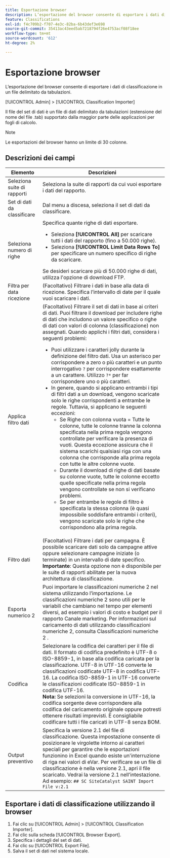 ```yaml
---
title: Esportazione browser
description: L’esportazione del browser consente di esportare i dati di classificazione in un file delimitato da tabulazioni.
feature: Classifications
exl-id: f4c709b2-f707-4e3c-82ba-6b43def3e698
source-git-commit: 35413ac43eed5ab7218794f26e4753acf08f18ee
workflow-type: tm+mt
source-wordcount: '612'
ht-degree: 2%

---
```


# Esportazione browser

L’esportazione del browser consente di esportare i dati di classificazione in un file delimitato da tabulazioni.

[!UICONTROL Admin] > [!UICONTROL Classification Importer]

Il file del set di dati è un file di dati delimitato da tabulazioni (estensione del nome del file .tab) supportato dalla maggior parte delle applicazioni per fogli di calcolo.

>[!NOTE]
>Le esportazioni del browser hanno un limite di 30 colonne.

## Descrizioni dei campi

| Elemento | Descrizioni |
| --- | --- |
| Seleziona suite di rapporti | Seleziona la suite di rapporti da cui vuoi esportare i dati del rapporto. |
| Set di dati da classificare | Dal menu a discesa, seleziona il set di dati da classificare. |
| Seleziona numero di righe | Specifica quante righe di dati esportare.<ul><li>Seleziona **[!UICONTROL All]** per scaricare tutti i dati del rapporto (fino a 50.000 righe).</li><li>Seleziona **[!UICONTROL Limit Data Rows To]** per specificare un numero specifico di righe da scaricare.</li></ul>Se desideri scaricare più di 50.000 righe di dati, utilizza l&#39;opzione di download FTP. |
| Filtra per data ricezione | (Facoltativo) Filtrare i dati in base alla data di ricezione. Specifica l’intervallo di date per il quale vuoi scaricare i dati. |
| Applica filtro dati | (Facoltativo) Filtrare il set di dati in base ai criteri di dati. Puoi filtrare il download per includere righe di dati che includono un valore specifico o righe di dati con valori di colonna (classificazione) non assegnati. Quando applichi i filtri dati, considera i seguenti problemi:<ul><li>Puoi utilizzare i caratteri jolly durante la definizione del filtro dati. Usa un asterisco per corrispondere a zero o più caratteri e un punto interrogativo `?` per corrispondere esattamente a un carattere. Utilizzo `?*` per far corrispondere uno o più caratteri.</li><li>In genere, quando si applicano entrambi i tipi di filtri dati a un download, vengono scaricate solo le righe corrispondenti a entrambe le regole. Tuttavia, si applicano le seguenti eccezioni:<ul><li>Se Righe con colonna vuota = Tutte le colonne, tutte le colonne tranne la colonna specificata nella prima regola vengono controllate per verificare la presenza di vuoti. Questa eccezione assicura che il sistema scarichi qualsiasi riga con una colonna che corrisponde alla prima regola con tutte le altre colonne vuote.</li><li>Durante il download di righe di dati basate su colonne vuote, tutte le colonne eccetto quelle specificate nella prima regola vengono controllate se non si verificano problemi.</li><li>Se per entrambe le regole di filtro è specificata la stessa colonna (è quasi impossibile soddisfare entrambi i criteri), vengono scaricate solo le righe che corrispondono alla prima regola.</li></ul></ul> |
| Filtro dati | (Facoltativo) Filtrare i dati per campagna. È possibile scaricare dati solo da campagne attive oppure selezionare campagne iniziate (o terminate) in un intervallo di date specifico.<br>**Importante**: Questa opzione non è disponibile per le suite di rapporti abilitate per la nuova architettura di classificazione. |
| Esporta numerico 2 | Puoi importare le classificazioni numeriche 2 nel sistema utilizzando l’importazione. Le classificazioni numeriche 2 sono utili per le variabili che cambiano nel tempo per elementi diversi, ad esempio i valori di costo e budget per il rapporto Canale marketing. Per informazioni sul caricamento di dati utilizzando classificazioni numeriche 2, consulta Classificazioni numeriche 2 . |
| Codifica | Selezionare la codifica dei caratteri per il file di dati. Il formato di codifica predefinito è UTF-8 o ISO-8859-1, in base alla codifica caricata per la classificazione. UTF-8 in UTF-16 converte le classificazioni codificate UTF-8 in codifica UTF-16. La codifica ISO-8859-1 in UTF-16 converte le classificazioni codificate ISO-8859-1 in codifica UTF-16.<br>**Nota:** Se selezioni la conversione in UTF-16, la codifica sorgente deve corrispondere alla codifica del caricamento originale oppure potresti ottenere risultati imprevisti. È consigliabile codificare tutti i file caricati in UTF-8 senza BOM. |
| Output preventivo | Specifica la versione 2.1 del file di classificazione. Questa impostazione consente di posizionare le virgolette intorno ai caratteri speciali per garantire che le esportazioni funzionino in Excel quando esiste un&#39;interruzione di riga nei valori di eVar. Per verificare se un file di classificazione è nella versione 2.1, apri il file scaricato. Vedrai la versione 2.1 nell’intestazione. Ad esempio: `## SC SiteCatalyst SAINT Import File v:2.1` |

## Esportare i dati di classificazione utilizzando il browser

1. Fai clic su [!UICONTROL Admin] > [!UICONTROL Classification Importer].
1. Fai clic sulla scheda [!UICONTROL Browser Export].
1. Specifica i dettagli del set di dati.
1. Fai clic su [!UICONTROL Export File].
1. Salva il set di dati nel sistema locale.
